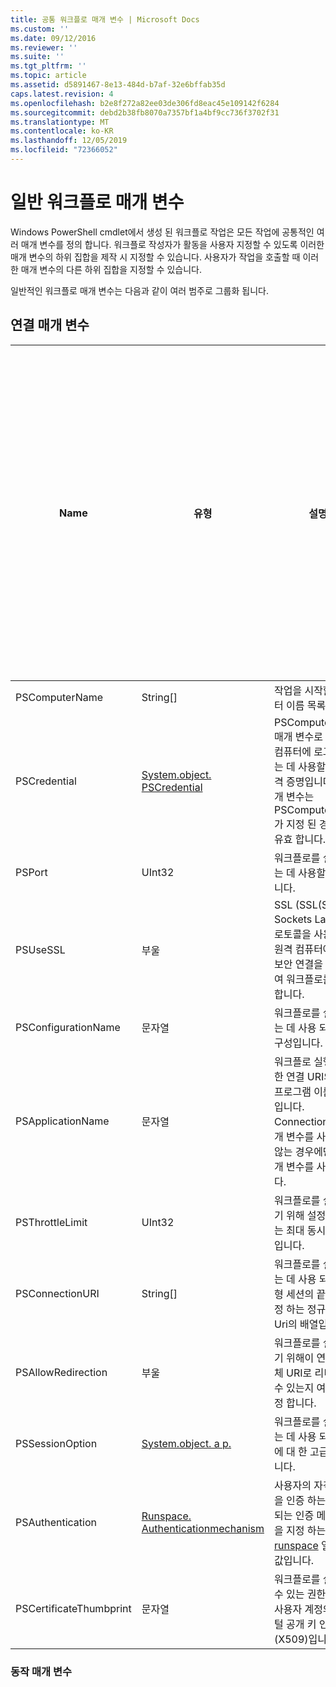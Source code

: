 ```yaml
---
title: 공통 워크플로 매개 변수 | Microsoft Docs
ms.custom: ''
ms.date: 09/12/2016
ms.reviewer: ''
ms.suite: ''
ms.tgt_pltfrm: ''
ms.topic: article
ms.assetid: d5891467-8e13-484d-b7af-32e6bffab35d
caps.latest.revision: 4
ms.openlocfilehash: b2e8f272a82ee03de306fd8eac45e109142f6284
ms.sourcegitcommit: debd2b38fb8070a7357bf1a4bf9cc736f3702f31
ms.translationtype: MT
ms.contentlocale: ko-KR
ms.lasthandoff: 12/05/2019
ms.locfileid: "72366052"
---
```

# <a name="common-workflow-parameters"></a>일반 워크플로 매개 변수

Windows PowerShell cmdlet에서 생성 된 워크플로 작업은 모든 작업에 공통적인 여러 매개 변수를 정의 합니다. 워크플로 작성자가 활동을 사용자 지정할 수 있도록 이러한 매개 변수의 하위 집합을 제작 시 지정할 수 있습니다. 사용자가 작업을 호출할 때 이러한 매개 변수의 다른 하위 집합을 지정할 수 있습니다.

일반적인 워크플로 매개 변수는 다음과 같이 여러 범주로 그룹화 됩니다.

## <a name="connectivity-parameters"></a>연결 매개 변수

|Name|유형|설명|실행 시간에 최종 사용자가 지정할 수 있나요?|제작 시 워크플로 작성자가 지정할 수 있나요?|인스턴스화할 때 워크플로 작성자가 지정할 수 있나요?|
|----------|----------|-----------------|-----------------------------------------------------|------------------------------------------------------------|-----------------------------------------------------------|
|PSComputerName|String[]|작업을 시작할 컴퓨터 이름 목록입니다.|예|예|예|
|PSCredential|[System.object. PSCredential](/dotnet/api/System.Management.Automation.PSCredential)|PSComputerName 매개 변수로 지정 된 컴퓨터에 로그인 하는 데 사용할 인증 자격 증명입니다. 이 매개 변수는 PSComputerName가 지정 된 경우에만 유효 합니다.|예|예|예|
|PSPort|UInt32|워크플로를 실행 하는 데 사용할 포트입니다.|예|예|예|
|PSUseSSL|부울|SSL (SSL(Secure Sockets Layer)) 프로토콜을 사용 하 여 원격 컴퓨터에 대 한 보안 연결을 설정 하 여 워크플로를 실행 합니다.|예|예|예|
|PSConfigurationName|문자열|워크플로를 실행 하는 데 사용 되는 세션 구성입니다.|예|예|예|
|PSApplicationName|문자열|워크플로 실행에 대 한 연결 URI의 응용 프로그램 이름 부분입니다. ConnectionURI 매개 변수를 사용 하지 않는 경우에만이 매개 변수를 사용 합니다.|예|예|예|
|PSThrottleLimit|UInt32|워크플로를 실행 하기 위해 설정할 수 있는 최대 동시 연결 수입니다.|예|TBD|예|
|PSConnectionURI|String[]|워크플로를 실행 하는 데 사용 되는 대화형 세션의 끝점을 지정 하는 정규화 된 Uri의 배열입니다.|예|예|예|
|PSAllowRedirection|부울|워크플로를 실행 하기 위해이 연결을 대체 URI로 리디렉션할 수 있는지 여부를 지정 합니다.|예|예|예|
|PSSessionOption|[System.object. a p.](/dotnet/api/System.Management.Automation.Remoting.PSSessionOption)|워크플로를 실행 하는 데 사용 되는 세션에 대 한 고급 옵션입니다.|예|예|예|
|PSAuthentication|[Runspace. Authenticationmechanism](/dotnet/api/System.Management.Automation.Runspaces.AuthenticationMechanism)|사용자의 자격 증명을 인증 하는 데 사용 되는 인증 메커니즘을 지정 하는 [runspace](/dotnet/api/System.Management.Automation.Runspaces.AuthenticationMechanism) 열거형의 값입니다.|예|예|예|
|PSCertificateThumbprint|문자열|워크플로를 실행할 수 있는 권한이 있는 사용자 계정의 디지털 공개 키 인증서 (X509)입니다.|예|예|예|

### <a name="behavior-parameters"></a>동작 매개 변수